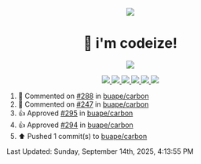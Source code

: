 <p align="center">
    <img src="https://avatars.githubusercontent.com/u/63158950?s=400&u=dd76c829ae30921e131dcbe7c830dc368e2d6e8a&v=4" />
</p>

<h1 align="center">
    👋 i'm codeize!
</h1>

<p align="center">
  <a href="https://skillicons.dev">
    <img align="center" src="https://skillicons.dev/icons?i=discord,bots,ts,nodejs,mysql,postgresql,react,nextjs,tailwindcss" />
  </a>
</p>

<p align="center">
  <a href="https://discord.com/users/668423998777982997">
    <img src="https://nocache.advaith.workers.dev?url=https://img.shields.io/endpoint?url=https://dev.discordprofiles.me/api/badge/status/668423998777982997?simple=true" />
    <img src="https://nocache.advaith.workers.dev?url=https://img.shields.io/endpoint?url=https://dev.discordprofiles.me/api/badge/vscode/668423998777982997" />
    <img src="https://nocache.advaith.workers.dev?url=https://img.shields.io/endpoint?url=https://dev.discordprofiles.me/api/badge/playing/668423998777982997" />
    <img src="https://nocache.advaith.workers.dev?url=https://img.shields.io/endpoint?url=https://dev.discordprofiles.me/api/badge/spotify/668423998777982997" />
    <img src="https://komarev.com/ghpvc/?username=codeize" />
    <img src="https://hits.link/hits?url=https%3A%2F%2Fgithub.com%2FCodeize" />
  </a>
</p>

<!--RECENT_ACTIVITY:start-->
1. 💬 Commented on [#288](https://github.com/buape/carbon/issues/288#issuecomment-3288121747) in [buape/carbon](https://github.com/buape/carbon)<br>
2. 💬 Commented on [#247](https://github.com/buape/carbon/issues/247#issuecomment-3288121373) in [buape/carbon](https://github.com/buape/carbon)<br>
3. 👍 Approved [#295](https://github.com/buape/carbon/pull/295#pullrequestreview-3220355097) in [buape/carbon](https://github.com/buape/carbon)<br>
4. 👍 Approved [#294](https://github.com/buape/carbon/pull/294#pullrequestreview-3220351502) in [buape/carbon](https://github.com/buape/carbon)<br>
5. ⬆️ Pushed 1 commit(s) to [buape/carbon](https://github.com/buape/carbon)<br>
<!--RECENT_ACTIVITY:end-->

<!--RECENT_ACTIVITY:last_update-->
Last Updated: Sunday, September 14th, 2025, 4:13:55 PM
<!--RECENT_ACTIVITY:last_update_end-->
